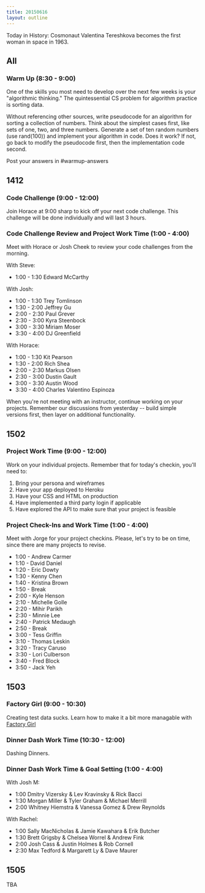 ```yaml
---
title: 20150616
layout: outline
---
```


Today in History: Cosmonaut Valentina Tereshkova becomes the first woman in space in 1963.

## All

### Warm Up (8:30 - 9:00)

One of the skills you most need to develop over the next few weeks is your "algorithmic thinking." The quintessential CS problem for algorithm practice is sorting data.

Without referencing other sources, write pseudocode for an algorithm for sorting a collection of numbers. Think about the simplest cases first, like sets of one, two, and three numbers.
Generate a set of ten random numbers (use rand(100)) and implement your algorithm in code. Does it work? If not, go back to modify the pseudocode first, then the implementation code second.

Post your answers in #warmup-answers

## 1412

### Code Challenge (9:00 - 12:00)

Join Horace at 9:00 sharp to kick off your next code challenge. This challenge will be done individually and will last 3 hours.

### Code Challenge Review and Project Work Time (1:00 - 4:00)

Meet with Horace or Josh Cheek to review your code challenges from the morning.

With Steve:

* 1:00 - 1:30 Edward McCarthy

With Josh:

* 1:00 - 1:30 Trey Tomlinson
* 1:30 - 2:00 Jeffrey Gu
* 2:00 - 2:30 Paul Grever
* 2:30 - 3:00 Kyra Steenbock
* 3:00 - 3:30 Miriam Moser
* 3:30 - 4:00 DJ Greenfield

With Horace:

* 1:00 - 1:30 Kit Pearson
* 1:30 - 2:00 Rich Shea
* 2:00 - 2:30 Markus Olsen
* 2:30 - 3:00 Dustin Gault
* 3:00 - 3:30 Austin Wood
* 3:30 - 4:00 Charles Valentino Espinoza

When you're not meeting with an instructor, continue working on your projects. Remember our discussions from yesterday -- build simple versions first, then layer on additional functionality.

## 1502

### Project Work Time (9:00 - 12:00)

Work on your individual projects. Remember that for today's checkin, you'll need to:

1. Bring your persona and wireframes
2. Have your app deployed to Heroku
3. Have your CSS and HTML on production
4. Have implemented a third party login if applicable
5. Have explored the API to make sure that your project is feasible

### Project Check-Ins and Work Time (1:00 - 4:00)

Meet with Jorge for your project checkins. Please, let's try to be on time, since there are many projects to revise.

* 1:00 - Andrew Carmer
* 1:10 - David Daniel
* 1:20 - Eric Dowty
* 1:30 - Kenny Chen
* 1:40 - Kristina Brown
* 1:50 - Break
* 2:00 - Kyle Henson
* 2:10 - Michelle Golle
* 2:20 - Mihir Parikh
* 2:30 - Minnie Lee
* 2:40 - Patrick Medaugh
* 2:50 - Break
* 3:00 - Tess Griffin
* 3:10 - Thomas Leskin
* 3:20 - Tracy Caruso
* 3:30 - Lori Culberson
* 3:40 - Fred Block
* 3:50 - Jack Yeh

## 1503

### Factory Girl (9:00 - 10:30)

Creating test data sucks. Learn how to make it a bit more managable with
[Factory Girl](https://github.com/thoughtbot/factory_girl_rails)

### Dinner Dash Work Time (10:30 - 12:00)

Dashing Dinners.

### Dinner Dash Work Time & Goal Setting (1:00 - 4:00)

With Josh M:

* 1:00 Dmitry Vizersky & Lev Kravinsky & Rick Bacci
* 1:30 Morgan Miller & Tyler Graham & Michael Merrill
* 2:00 Whitney Hiemstra & Vanessa Gomez & Drew Reynolds

With Rachel:

* 1:00 Sally MacNicholas & Jamie Kawahara & Erik Butcher
* 1:30 Brett Grigsby & Chelsea Worrel & Andrew Fink
* 2:00 Josh Cass & Justin Holmes & Rob Cornell
* 2:30 Max Tedford & Margarett Ly & Dave Maurer

## 1505

TBA
